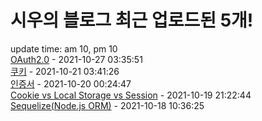 # 시우의 블로그 최근 업로드된 5개!<br>

update time: am 10, pm 10<br>[OAuth2.0](https://velog.io/@dev_shu/OAuth2.0) - 2021-10-27 03:35:51<br>
[쿠키](https://velog.io/@dev_shu/%EC%BF%A0%ED%82%A4) - 2021-10-21 03:41:26<br>
[인증서](https://velog.io/@dev_shu/%EC%9D%B8%EC%A6%9D%EC%84%9C) - 2021-10-20 00:24:47<br>
[Cookie vs Local Storage vs Session](https://velog.io/@dev_shu/Cookie-vs-Local-Storage-vs-Session) - 2021-10-19 21:22:44<br>
[Sequelize(Node.js ORM)](https://velog.io/@dev_shu/SequelizeNode.js-ORM) - 2021-10-18 10:36:25<br>
